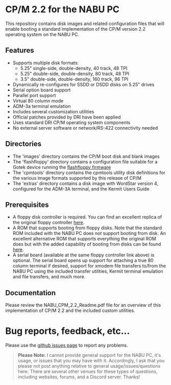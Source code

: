 # CP/M 2.2 for the NABU PC

This repository contains disk images and related configuration files that will enable booting a standard implementation of the CP/M version 2.2 operating system on the NABU PC.

 
## Features

* Supports multiple disk formats:
	- 5.25" single-side, double-density, 40 track, 48 TPI
	- 5.25" double-side, double-density, 80 track, 48 TPI
	- 3.5" double-side, double-density, 160 track, 96 TPI
* Dynamically re-configures for SSDD or DSDD disks on 5.25" drives
* Serial option board support
* Parallel port support
* Virtual 80 column mode
* ADM-3a terminal emulation
* Includes several customization utilities
* Official patches provided by DRI have been applied
* Uses standard DRI CP/M operating system components
* No external server software or network/RS-422 connectivity needed

 
## Directories

* The 'images' directory contains the CP/M boot disk and blank images
* The 'flashfloppy' directory contains a configuration file suitable for a Gotek device running the [flashfloppy firmware](https://github.com/keirf/flashfloppy)
* The 'cpmtools' directory contains the cpmtools utility disk definitions for the various image formats supported by this release of CP/M
* The 'extras' directory contains a disk image with WordStar version 4, configured for the ADM-3A terminal, and the Kermit Users Guide

 
## Prerequisites

- A floppy disk controller is required. You can find an excellent replica of the original floppy controller [here](https://klyball.com/nabu-page).
- A ROM that supports booting from floppy disks. Note that the standard ROM included with the NABU PC does *not* support booting from disk. An excellent alternative ROM that supports everything the original ROM does but with the added capability of booting from disks can be found [here](https://github.com/labomb/NABU_PC_Stuff/tree/master/ROM-version-14-patched).
- A serial board (available at the same floppy controller link above) is optional. The serial board opens up support for attaching a true 80 column terminal if desired, support for xmodem file transfers to/from the NABU PC using the included transfer utilities, Kermit terminal emulation and file transfers, and much more.

 
## Documentation

Please review the NABU_CPM_2.2_Readme.pdf file for an overview of this implementation of CP/M 2.2 and the included custom utilities.

 
# Bug reports, feedback, etc...

Please use the [github issues page](https://github.com/labomb/NABU_PC_CPM_2.2/issues) to report any problems.

>**Please Note:**
 I cannot provide general support for the NABU PC, it's usage, or issues that you may have with it. Accordingly, I ask that you please not post anything relative to general usage/issues/questions here. There are several other venues for these types of questions, including websites, forums, and a Discord server. Thanks!
 
